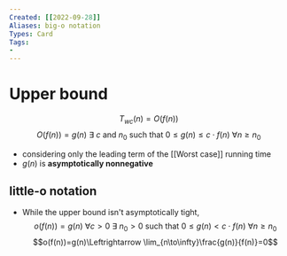 ```yaml
---
Created: [[2022-09-28]]
Aliases: big-o notation
Types: Card
Tags: 
- 
---
```

# Upper bound
$$T_{wc}(n)=O(f(n))$$
$$O(f(n))=g(n)\ \exists\ c \text{ and } n_0 \text{ such that }0\leq g(n)\leq c\cdot f(n)\ \forall n\geq n_0$$
- considering only the leading term of the [[Worst case]] running time
- $g(n)$ is **asymptotically nonnegative**
## little-o notation
- While the upper bound isn't asymptotically tight, 
$$o(f(n))=g(n)\ \forall c>0\ \exists\  n_0>0 \text{ such that }0\leq g(n)< c\cdot f(n)\ \forall n\geq n_0$$
$$o(f(n))=g(n)\Leftrightarrow \lim_{n\to\infty}\frac{g(n)}{f(n)}=0$$
